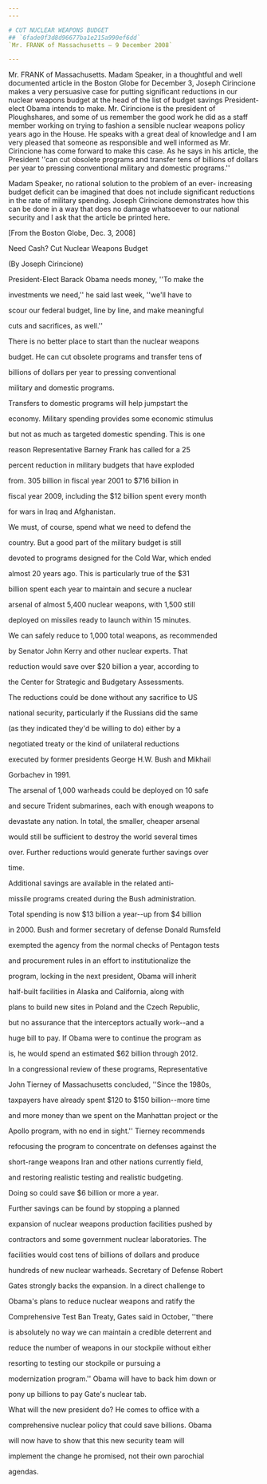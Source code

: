 ```yaml
---
---

# CUT NUCLEAR WEAPONS BUDGET
## `6fade0f3d8d96677ba1e215a990ef6dd`
`Mr. FRANK of Massachusetts — 9 December 2008`

---
```



Mr. FRANK of Massachusetts. Madam Speaker, in a thoughtful and well 
documented article in the Boston Globe for December 3, Joseph 
Cirincione makes a very persuasive case for putting significant 
reductions in our nuclear weapons budget at the head of the list of 
budget savings President-elect Obama intends to make. Mr. Cirincione is 
the president of Ploughshares, and some of us remember the good work he 
did as a staff member working on trying to fashion a sensible nuclear 
weapons policy years ago in the House. He speaks with a great deal of 
knowledge and I am very pleased that someone as responsible and well 
informed as Mr. Cirincione has come forward to make this case. As he 
says in his article, the President ''can cut obsolete programs and 
transfer tens of billions of dollars per year to pressing conventional 
military and domestic programs.''

Madam Speaker, no rational solution to the problem of an ever-
increasing budget deficit can be imagined that does not include 
significant reductions in the rate of military spending. Joseph 
Cirincione demonstrates how this can be done in a way that does no 
damage whatsoever to our national security and I ask that the article 
be printed here.









 [From the Boston Globe, Dec. 3, 2008]









 Need Cash? Cut Nuclear Weapons Budget













 (By Joseph Cirincione)




 President-Elect Barack Obama needs money, ''To make the 


 investments we need,'' he said last week, ''we'll have to 


 scour our federal budget, line by line, and make meaningful 


 cuts and sacrifices, as well.''



 There is no better place to start than the nuclear weapons 


 budget. He can cut obsolete programs and transfer tens of 


 billions of dollars per year to pressing conventional 


 military and domestic programs.



 Transfers to domestic programs will help jumpstart the 


 economy. Military spending provides some economic stimulus 


 but not as much as targeted domestic spending. This is one 


 reason Representative Barney Frank has called for a 25 


 percent reduction in military budgets that have exploded 


 from. 305 billion in fiscal year 2001 to $716 billion in 


 fiscal year 2009, including the $12 billion spent every month 


 for wars in Iraq and Afghanistan.



 We must, of course, spend what we need to defend the 


 country. But a good part of the military budget is still 


 devoted to programs designed for the Cold War, which ended 


 almost 20 years ago. This is particularly true of the $31 


 billion spent each year to maintain and secure a nuclear 


 arsenal of almost 5,400 nuclear weapons, with 1,500 still 


 deployed on missiles ready to launch within 15 minutes.



 We can safely reduce to 1,000 total weapons, as recommended 


 by Senator John Kerry and other nuclear experts. That 


 reduction would save over $20 billion a year, according to 


 the Center for Strategic and Budgetary Assessments.



 The reductions could be done without any sacrifice to US 


 national security, particularly if the Russians did the same 


 (as they indicated they'd be willing to do) either by a 


 negotiated treaty or the kind of unilateral reductions 


 executed by former presidents George H.W. Bush and Mikhail 


 Gorbachev in 1991.



 The arsenal of 1,000 warheads could be deployed on 10 safe 


 and secure Trident submarines, each with enough weapons to 


 devastate any nation. In total, the smaller, cheaper arsenal 


 would still be sufficient to destroy the world several times 


 over. Further reductions would generate further savings over 


 time.



 Additional savings are available in the related anti-


 missile programs created during the Bush administration. 


 Total spending is now $13 billion a year--up from $4 billion 


 in 2000. Bush and former secretary of defense Donald Rumsfeld 


 exempted the agency from the normal checks of Pentagon tests 


 and procurement rules in an effort to institutionalize the 


 program, locking in the next president, Obama will inherit 


 half-built facilities in Alaska and California, along with 


 plans to build new sites in Poland and the Czech Republic, 


 but no assurance that the interceptors actually work--and a 


 huge bill to pay. If Obama were to continue the program as 


 is, he would spend an estimated $62 billion through 2012.



 In a congressional review of these programs, Representative 


 John Tierney of Massachusetts concluded, ''Since the 1980s, 


 taxpayers have already spent $120 to $150 billion--more time 


 and more money than we spent on the Manhattan project or the 


 Apollo program, with no end in sight.'' Tierney recommends 


 refocusing the program to concentrate on defenses against the 


 short-range weapons Iran and other nations currently field, 


 and restoring realistic testing and realistic budgeting. 


 Doing so could save $6 billion or more a year.



 Further savings can be found by stopping a planned 


 expansion of nuclear weapons production facilities pushed by 


 contractors and some government nuclear laboratories. The 


 facilities would cost tens of billions of dollars and produce 


 hundreds of new nuclear warheads. Secretary of Defense Robert 


 Gates strongly backs the expansion. In a direct challenge to 


 Obama's plans to reduce nuclear weapons and ratify the 


 Comprehensive Test Ban Treaty, Gates said in October, ''there 


 is absolutely no way we can maintain a credible deterrent and 


 reduce the number of weapons in our stockpile without either 


 resorting to testing our stockpile or pursuing a 


 modernization program.'' Obama will have to back him down or 


 pony up billions to pay Gate's nuclear tab.



 What will the new president do? He comes to office with a 


 comprehensive nuclear policy that could save billions. Obama 


 will now have to show that this new security team will 


 implement the change he promised, not their own parochial 


 agendas.
